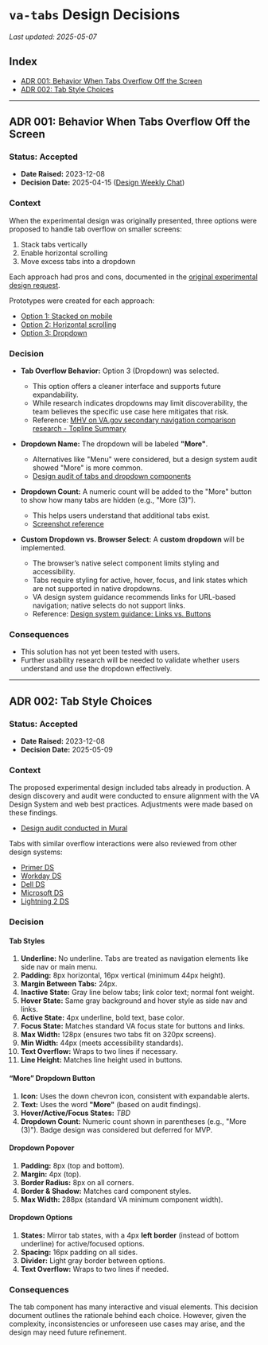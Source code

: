 # `va-tabs` Design Decisions  
_Last updated: 2025-05-07_

## Index  
- [ADR 001: Behavior When Tabs Overflow Off the Screen](#adr-001-behavior-when-tabs-overflow-off-the-screen)  
- [ADR 002: Tab Style Choices](#adr-002-tab-style-choices)  

---

## ADR 001: Behavior When Tabs Overflow Off the Screen  

### Status: Accepted  
- **Date Raised:** 2023-12-08  
- **Decision Date:** 2025-04-15 ([Design Weekly Chat](https://vfs.atlassian.net/wiki/spaces/DST/pages/2699886742/Design+Weekly+Chat+Meeting+Notes#%5Bdate%5D.2))

### Context  
When the experimental design was originally presented, three options were proposed to handle tab overflow on smaller screens:  

1. Stack tabs vertically  
2. Enable horizontal scrolling  
3. Move excess tabs into a dropdown  

Each approach had pros and cons, documented in the [original experimental design request](https://github.com/department-of-veterans-affairs/vets-design-system-documentation/issues/2346#issuecomment-2200772543).

Prototypes were created for each approach:  
- [Option 1: Stacked on mobile](https://codepen.io/babsdenney/pen/EaaYvQV)  
- [Option 2: Horizontal scrolling](https://codepen.io/babsdenney/pen/yyyBbYY)  
- [Option 3: Dropdown](https://codepen.io/babsdenney/pen/GgRVoZQ)  

### Decision  

- **Tab Overflow Behavior:** Option 3 (Dropdown) was selected.  
  - This option offers a cleaner interface and supports future expandability.  
  - While research indicates dropdowns may limit discoverability, the team believes the specific use case here mitigates that risk.  
  - Reference: [MHV on VA.gov secondary navigation comparison research - Topline Summary](https://github.com/department-of-veterans-affairs/va.gov-team/blob/master/products/design-system-forms-library/products/components/va-tabs/design-decisions.md)

- **Dropdown Name:** The dropdown will be labeled **"More"**.  
  - Alternatives like "Menu" were considered, but a design system audit showed "More" is more common.  
  - [Design audit of tabs and dropdown components](https://app.mural.co/t/departmentofveteransaffairs9999/m/departmentofveteransaffairs9999/1745526301433/147ef4e2490afbb999981a3cd80452f3a4871e4f?wid=0-1745614150592)

- **Dropdown Count:** A numeric count will be added to the "More" button to show how many tabs are hidden (e.g., "More (3)").  
  - This helps users understand that additional tabs exist.  
  - [Screenshot reference](https://app.mural.co/t/departmentofveteransaffairs9999/m/departmentofveteransaffairs9999/1745526301433/147ef4e2490afbb999981a3cd80452f3a4871e4f?wid=0-1745614501331)

- **Custom Dropdown vs. Browser Select:** A **custom dropdown** will be implemented.  
  - The browser’s native select component limits styling and accessibility.  
  - Tabs require styling for active, hover, focus, and link states which are not supported in native dropdowns.  
  - VA design system guidance recommends links for URL-based navigation; native selects do not support links.  
  - Reference: [Design system guidance: Links vs. Buttons](https://design.va.gov/components/link/#links-vs-buttons)

### Consequences  
- This solution has not yet been tested with users.  
- Further usability research will be needed to validate whether users understand and use the dropdown effectively.

---

## ADR 002: Tab Style Choices  

### Status: Accepted  
- **Date Raised:** 2023-12-08  
- **Decision Date:** 2025-05-09  

### Context  
The proposed experimental design included tabs already in production. A design discovery and audit were conducted to ensure alignment with the VA Design System and web best practices. Adjustments were made based on these findings.  

- [Design audit conducted in Mural](https://app.mural.co/t/departmentofveteransaffairs9999/m/departmentofveteransaffairs9999/1745526301433/147ef4e2490afbb999981a3cd80452f3a4871e4f?wid=0-1745613483003)

Tabs with similar overflow interactions were also reviewed from other design systems:  
- [Primer DS](https://primer.style/react/storybook/?path=/story/components-underlinenav-features--overflow-on-narrow-screen&globals=viewport:narrowScreen)  
- [Workday DS](https://canvas.workday.com/components/containers/tabs/#tab=web&heading=overflow-tabs)  
- [Dell DS](https://vanilla.delldesignsystem.com/2.46.2/index.html?path=/docs/components-tabs--basic)  
- [Microsoft DS](https://developer.microsoft.com/en-us/fluentui#/controls/web/pivot)  
- [Lightning 2 DS](https://sds-site-docs-1fea39e7763a.herokuapp.com/index.html?path=/story/components-tabs--scoped-with-overflow)

### Decision  

#### Tab Styles  

1. **Underline:** No underline. Tabs are treated as navigation elements like side nav or main menu.  
2. **Padding:** 8px horizontal, 16px vertical (minimum 44px height).  
3. **Margin Between Tabs:** 24px.  
4. **Inactive State:** Gray line below tabs; link color text; normal font weight.  
5. **Hover State:** Same gray background and hover style as side nav and links.  
6. **Active State:** 4px underline, bold text, base color.  
7. **Focus State:** Matches standard VA focus state for buttons and links.  
8. **Max Width:** 128px (ensures two tabs fit on 320px screens).  
9. **Min Width:** 44px (meets accessibility standards).  
10. **Text Overflow:** Wraps to two lines if necessary.  
11. **Line Height:** Matches line height used in buttons.

#### “More” Dropdown Button  

1. **Icon:** Uses the down chevron icon, consistent with expandable alerts.  
2. **Text:** Uses the word **"More"** (based on audit findings).  
3. **Hover/Active/Focus States:** *TBD*  
4. **Dropdown Count:** Numeric count shown in parentheses (e.g., "More (3)"). Badge design was considered but deferred for MVP.

#### Dropdown Popover  

1. **Padding:** 8px (top and bottom).  
2. **Margin:** 4px (top).  
3. **Border Radius:** 8px on all corners.  
4. **Border & Shadow:** Matches card component styles.  
5. **Max Width:** 288px (standard VA minimum component width).

#### Dropdown Options  

1. **States:** Mirror tab states, with a 4px **left border** (instead of bottom underline) for active/focused options.  
2. **Spacing:** 16px padding on all sides.  
3. **Divider:** Light gray border between options.  
4. **Text Overflow:** Wraps to two lines if needed.

### Consequences  
The tab component has many interactive and visual elements. This decision document outlines the rationale behind each choice. However, given the complexity, inconsistencies or unforeseen use cases may arise, and the design may need future refinement.
